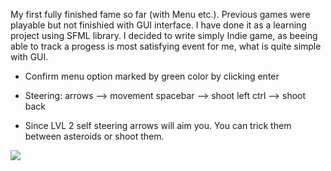 My first fully finished fame so far (with Menu etc.). Previous games were playable but not finishied with GUI interface. I have done it as a learning project using SFML library.
I decided to write simply Indie game, as beeing able to track a progess is most satisfying event for me, what is quite simple with GUI.

* Confirm menu option marked by green color by clicking enter

* Steering: arrows --> movement
            spacebar --> shoot
            left ctrl --> shoot back

* Since LVL 2 self steering arrows will aim you. You can trick them between asteroids or shoot them.

![](https://github.com/Iosis713/SpaceShips/blob/master/spaceshipLonger.gif)
